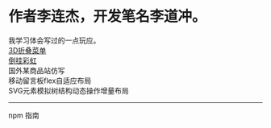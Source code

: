 # 作者李连杰，开发笔名李道冲。
我学习体会写过的一点玩应。
<br/>
<a href="https://lidaochong.github.io/3dmenu/index.html">3D折叠菜单</a><br/>
<a href="https://LiDaoChong.github.io/canvasrainbow/rainbow.html">倒挂彩虹</a><br/>
<a herf="https://LiDaoChong.github.io/e-businesscut/index.html">国外某商品站仿写</a><br/>
<a herf="https://LiDaoChong.github.io/flex-layout/flex-layout.html">移动留言板flex自适应布局</a><br/>
<a herf="https://LiDaoChong.github.io/svgListTree/svgListTree.html">SVG元素模拟树结构动态操作增量布局</a>
<hr/>

<a herf="https://LiDaoChong.github.io/translate/npmstartguide.md">npm 指南</a>
